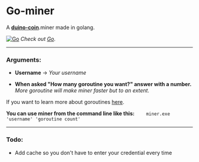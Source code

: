 # Go-miner

A **[duino-coin](https://duinocoin.com/)**.miner made in golang.

[![Go](https://img.icons8.com/color/48/000000/golang.png)](https://golang.org/)
*Check out [Go](https://golang.org/)*.
****
### Arguments:
* **Username** -> *Your username*

* **When asked "How many goroutine you want?" answer with a number.**
*More goroutine will make miner faster but to an extent.*

If you want to learn more about goroutines [here](https://gobyexample.com/goroutines).

**You can use miner from the command line like this:**
&nbsp;&nbsp;&nbsp;&nbsp;&nbsp;&nbsp; `miner.exe 'username' 'goroutine count'`

****
### Todo:
* Add cache so you don't have to enter your credential every time
